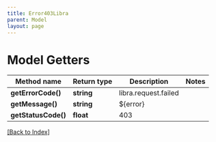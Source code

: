 ```yaml
---
title: Error403Libra
parent: Model
layout: page
---
```


# Model Getters

Method name | Return type | Description | Notes
------------ | ------------- | ------------- | -------------
**getErrorCode()** | **string** | libra.request.failed |
**getMessage()** | **string** | ${error} |
**getStatusCode()** | **float** | 403 |

[[Back to Index]](../index.md)
